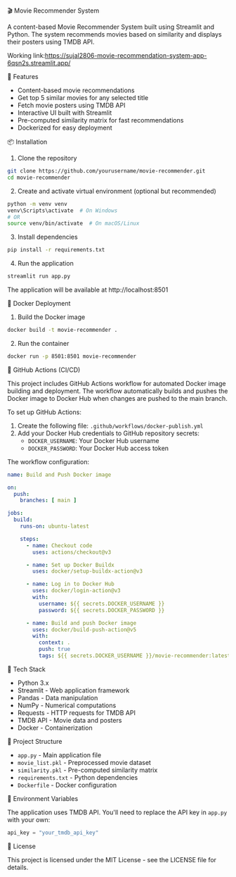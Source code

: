 🎬 Movie Recommender System

A content-based Movie Recommender System built using Streamlit and Python. The system recommends movies based on similarity and displays their posters using TMDB API.

Working link:https://sujal2806-movie-recommendation-system-app-6qsn2s.streamlit.app/

🚀 Features

- Content-based movie recommendations
- Get top 5 similar movies for any selected title
- Fetch movie posters using TMDB API
- Interactive UI built with Streamlit
- Pre-computed similarity matrix for fast recommendations
- Dockerized for easy deployment

📦 Installation

1. Clone the repository
```bash
git clone https://github.com/yourusername/movie-recommender.git
cd movie-recommender
```

2. Create and activate virtual environment (optional but recommended)
```bash
python -m venv venv
venv\Scripts\activate  # On Windows
# OR
source venv/bin/activate  # On macOS/Linux
```

3. Install dependencies
```bash
pip install -r requirements.txt
```

4. Run the application
```bash
streamlit run app.py
```

The application will be available at http://localhost:8501

🐳 Docker Deployment

1. Build the Docker image
```bash
docker build -t movie-recommender .
```

2. Run the container
```bash
docker run -p 8501:8501 movie-recommender
```

🔄 GitHub Actions (CI/CD)

This project includes GitHub Actions workflow for automated Docker image building and deployment. The workflow automatically builds and pushes the Docker image to Docker Hub when changes are pushed to the main branch.

To set up GitHub Actions:

1. Create the following file: `.github/workflows/docker-publish.yml`
2. Add your Docker Hub credentials to GitHub repository secrets:
   - `DOCKER_USERNAME`: Your Docker Hub username
   - `DOCKER_PASSWORD`: Your Docker Hub access token

The workflow configuration:
```yaml
name: Build and Push Docker image

on:
  push:
    branches: [ main ]

jobs:
  build:
    runs-on: ubuntu-latest

    steps:
      - name: Checkout code
        uses: actions/checkout@v3

      - name: Set up Docker Buildx
        uses: docker/setup-buildx-action@v3

      - name: Log in to Docker Hub
        uses: docker/login-action@v3
        with:
          username: ${{ secrets.DOCKER_USERNAME }}
          password: ${{ secrets.DOCKER_PASSWORD }}

      - name: Build and push Docker image
        uses: docker/build-push-action@v5
        with:
          context: .
          push: true
          tags: ${{ secrets.DOCKER_USERNAME }}/movie-recommender:latest
```

🔧 Tech Stack

- Python 3.x
- Streamlit - Web application framework
- Pandas - Data manipulation
- NumPy - Numerical computations
- Requests - HTTP requests for TMDB API
- TMDB API - Movie data and posters
- Docker - Containerization

📝 Project Structure

- `app.py` - Main application file
- `movie_list.pkl` - Preprocessed movie dataset
- `similarity.pkl` - Pre-computed similarity matrix
- `requirements.txt` - Python dependencies
- `Dockerfile` - Docker configuration

🔑 Environment Variables

The application uses TMDB API. You'll need to replace the API key in `app.py` with your own:
```python
api_key = "your_tmdb_api_key"
```

📄 License

This project is licensed under the MIT License - see the LICENSE file for details.
